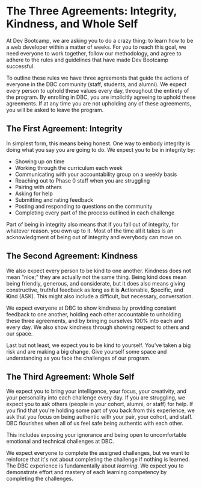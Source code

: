 # The Three Agreements: Integrity, Kindness, and Whole Self

At Dev Bootcamp, we are asking you to do a crazy thing: to learn how to be a web developer within a matter of weeks.  For you to reach this goal, we need everyone to work together, follow our methodology, and agree to adhere to the rules and guidelines that have made Dev Bootcamp successful.

To outline these rules we have three agreements that guide the actions of everyone in the DBC community (staff, students, and alumni). We expect every person to uphold these values every day, throughout the entirety of the program. By enrolling in DBC, you are implicitly agreeing to uphold these agreements. If at any time you are not upholding any of these agreements, you will be asked to leave the program.  


## The First Agreement: Integrity
In simplest form, this means being honest. One way to embody integrity is doing what you say you are going to do. We expect you to be in integrity by:
- Showing up on time
- Working through the curriculum each week
- Communicating with your accountability group on a weekly basis 
- Reaching out to Phase 0 staff when you are struggling
- Pairing with others
- Asking for help
- Submitting and rating feedback
- Posting and responding to questions on the community
- Completing every part of the process outlined in each challenge

Part of being in integrity also means that if you fall out of integrity, for whatever reason. you own up to it.  Most of the time all it takes is an acknowledgment of being out of integrity and everybody can move on.

## The Second Agreement: Kindness
We also expect every person to be kind to one another. Kindness does not mean "nice;" they are actually not the same thing. Being kind does mean being friendly, generous, and considerate, but it does also means giving constructive, truthful feedback as long as it is <strong>A</strong>ctionable, <strong>S</strong>pecific, and <strong>K</strong>ind (ASK). This might also include a difficult, but necessary, conversation.

We expect everyone at DBC to show kindness by providing constant feedback to one another, holding each other accountable to unholding these three agreements, and by bringing ourselves 100% into each and every day. We also show kindness through showing respect to others and our space. 

Last but not least, we expect you to be kind to yourself.  You've taken a big risk and are making a big change.  Give yourself some space and understanding as you face the challenges of our program. 

## The Third Agreement: Whole Self

We expect you to bring your intelligence, your focus, your creativity, and your personality into each challenge every day. If you are struggling, we expect you to ask others (people in your cohort, alumni, or staff) for help. If you find that you're holding some part of you back from this experience, we ask that you focus on being authentic with your pair, your cohort, and staff. DBC flourishes when all of us feel safe being authentic with each other.

This includes exposing your ignorance and being open to uncomfortable emotional and technical challenges at DBC.

We expect everyone to complete the assigned challenges, but we want to reinforce that it's not about completing the challenge if nothing is learned. The DBC experience is fundamentally about *learning*. We expect you to demonstrate effort and mastery of each learning competency by completing the challenges.
